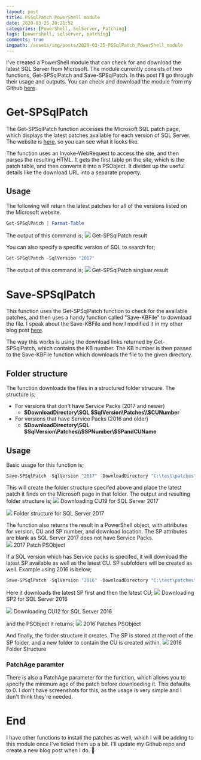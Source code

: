 ```yaml
---
layout: post
title: PSSqlPatch PowerShell module
date: 2020-03-25 20:21:52
categories: [PowerShell, SqlServer, Patching]
tags: [powershell, sqlserver, patching]
comments: true
imgpath: /assets/img/posts/2020-03-25-PSSqlPatch_PowerShell_module
---
```

I've created a PowerShell module that can check for and download the latest SQL Server from Microsoft. The module currently consists of two functions, Get-SPSqlPatch and Save-SPSqlPatch. In this post I'll go through their usage and outputs. You can check and download the module from my Github <a href="https://github.com/paddycull/PSSqlPatch" target="_blank">here</a>.

# Get-SPSqlPatch
The Get-SPSqlPatch function accesses the Microsoft SQL patch page, which displays the latest patches available for each version of SQL Server. The website is <a href="https://technet.microsoft.com/en-us/library/ff803383.aspx" target="_blank">here</a>, so you can see what it looks like.

The function uses an Invoke-WebRequest to access the site, and then parses the resulting HTML. It gets the first table on the site, which is the patch table, and then converts it into a PSObject. It divides up the useful details like the download URL into a separate property.  

## Usage
The following will return the latest patches for all of the versions listed on the Microsoft website.
```powershell
Get-SPSqlPatch | Format-Table
```
The output of this command is;
<img src="{{ page.imgpath }}/Get-SPSqlPatch_All.png">
<span class="img-subheader">Get-SPSqlPatch result</span>


You can also specify a specific version of SQL to search for;
```powershell
Get-SPSqlPatch -SqlVersion "2017"
```
The output of this command is;
<img src="{{ page.imgpath }}/Get-SPSqlPatch_Single.png">
<span class="img-subheader">Get-SPSqlPatch singluar result</span>


# Save-SPSqlPatch
This function uses the Get-SPSqlPatch function to check for the available patches, and then uses a handy function called "Save-KBFile" to download the file. I speak about the Save-KBFile and how I modified it in my other blog post <a href="/posts/Issue-with-Save-KBFile-function/" target="_blank">here</a>. 

The way this works is using the download links returned by Get-SPSqlPatch, which contains the KB number. The KB number is then passed to the Save-KBFile function which downloads the file to the given directory. 

## Folder structure
The function downloads the files in a structured folder strucure. The structure is;
* For versions that don't have Service Packs (2017 and newer) 
   * **$DownloadDirectory\\SQL $SqlVersion\Patches\\$CUNumber**
* For versions that have Service Packs (2016 and older)
    * **$DownloadDirectory\\SQL $SqlVersion\Patches\\$SPNumber\\$SPandCUName**

## Usage
Basic usage for this function is;
```powershell
Save-SPSqlPatch -SqlVersion "2017" -DownloadDirectory "C:\test\patches"
```

This will create the folder structure specifed above and place the latest patch it finds on the Microsoft page in that folder. The output and resulting folder structure is;
<img src="{{ page.imgpath }}/DownloadSQL2017CU19.png">
<span class="img-subheader">Downloading CU19 for SQL Server 2017</span>

<img src="{{ page.imgpath }}/2017FolderStructure.png">
<span class="img-subheader">Folder structure for SQL Server 2017</span>

The function also returns the result in a PowerShell object, with attributes for version, CU and SP number, and download location. The SP attributes are blank as SQL Server 2017 does not have Service Packs.  
<img src="{{ page.imgpath }}/ObjectSQL2017CU19.png ">
<span class="img-subheader">2017 Patch PSObject</span>



If a SQL version which has Service packs is specifed, it will download the latest SP available as well as the latest CU. SP subfolders will be created as well. Example using 2016 is below;
```powershell
Save-SPSqlPatch -SqlVersion "2016" -DownloadDirectory "C:\test\patches"
```
Here it downloads the latest SP first and then the latest CU;
<img src="{{ page.imgpath }}/2016SP2Download.png">
<span class="img-subheader">Downloading SP2 for SQL Server 2016</span>

<img src="{{ page.imgpath }}/2016SP2CUDownload.png">
<span class="img-subheader">Downloading CU12 for SQL Server 2016</span>

and the PSObject it returns;
<img src="{{ page.imgpath }}/2016DownloadObjectResult.png">
<span class="img-subheader">2016 Patches PSObject</span>

And finally, the folder structure it creates. The SP is stored at the root of the SP folder, and a new folder to contain the CU is created within. 
<img src="{{ page.imgpath }}/2016FolderStructure.png">
<span class="img-subheader">2016 Folder Structure</span>

### PatchAge paramter
There is also a PatchAge parameter for the function, which allows you to specify the minimum age of the patch before downloading it. This defaults to 0. I don't have screenshots for this, as the usage is very simple and I don't think they're needed.

# End
I have other functions to install the patches as well, which I will be adding to this module once I've tidied them up a bit. I'll update my Github repo and create a new blog post when I do. :slightly_smiling_face:

